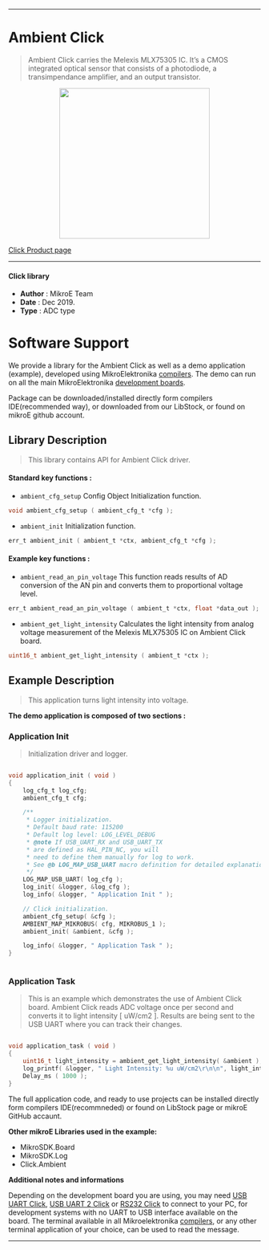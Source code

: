  

---
# Ambient Click

> Ambient Click carries the Melexis MLX75305 IC. It’s a CMOS integrated optical sensor that consists of a photodiode, a transimpendance amplifier, and an output transistor.

<p align="center">
  <img src="https://download.mikroe.com/images/click_for_ide/ambient_click.png" height=300px>
</p>

[Click Product page](https://www.mikroe.com/ambient-click)

---


#### Click library 

- **Author**        : MikroE Team
- **Date**          : Dec 2019.
- **Type**          : ADC type


# Software Support

We provide a library for the Ambient Click 
as well as a demo application (example), developed using MikroElektronika 
[compilers](https://shop.mikroe.com/compilers). 
The demo can run on all the main MikroElektronika [development boards](https://shop.mikroe.com/development-boards).

Package can be downloaded/installed directly form compilers IDE(recommended way), or downloaded from our LibStock, or found on mikroE github account. 

## Library Description

> This library contains API for Ambient Click driver.

#### Standard key functions :

- `ambient_cfg_setup` Config Object Initialization function.
```c
void ambient_cfg_setup ( ambient_cfg_t *cfg ); 
```

- `ambient_init` Initialization function.
```c
err_t ambient_init ( ambient_t *ctx, ambient_cfg_t *cfg );
```

#### Example key functions :

- `ambient_read_an_pin_voltage` This function reads results of AD conversion of the AN pin and converts them to proportional voltage level.
```c
err_t ambient_read_an_pin_voltage ( ambient_t *ctx, float *data_out );
```

- `ambient_get_light_intensity` Calculates the light intensity from analog voltage measurement of the Melexis MLX75305 IC on Ambient Click board.
```c
uint16_t ambient_get_light_intensity ( ambient_t *ctx );
```

## Example Description

> This application turns light intensity into voltage.

**The demo application is composed of two sections :**

### Application Init 

> Initialization driver and logger.

```c

void application_init ( void )
{
    log_cfg_t log_cfg;
    ambient_cfg_t cfg;

    /** 
     * Logger initialization.
     * Default baud rate: 115200
     * Default log level: LOG_LEVEL_DEBUG
     * @note If USB_UART_RX and USB_UART_TX 
     * are defined as HAL_PIN_NC, you will 
     * need to define them manually for log to work. 
     * See @b LOG_MAP_USB_UART macro definition for detailed explanation.
     */
    LOG_MAP_USB_UART( log_cfg );
    log_init( &logger, &log_cfg );
    log_info( &logger, " Application Init " );

    // Click initialization.
    ambient_cfg_setup( &cfg );
    AMBIENT_MAP_MIKROBUS( cfg, MIKROBUS_1 );
    ambient_init( &ambient, &cfg );

    log_info( &logger, " Application Task " );
}
  
```

### Application Task

> This is an example which demonstrates the use of Ambient Click board.
Ambient Click reads ADC voltage once per second and converts it to light intensity [ uW/cm2 ].
Results are being sent to the USB UART where you can track their changes.

```c

void application_task ( void )
{
    uint16_t light_intensity = ambient_get_light_intensity( &ambient );
    log_printf( &logger, " Light Intensity: %u uW/cm2\r\n\n", light_intensity );
    Delay_ms ( 1000 );
}  

```


The full application code, and ready to use projects can be  installed directly form compilers IDE(recommneded) or found on LibStock page or mikroE GitHub accaunt.

**Other mikroE Libraries used in the example:** 

- MikroSDK.Board
- MikroSDK.Log
- Click.Ambient

**Additional notes and informations**

Depending on the development board you are using, you may need 
[USB UART Click](https://shop.mikroe.com/usb-uart-click), 
[USB UART 2 Click](https://shop.mikroe.com/usb-uart-2-click) or 
[RS232 Click](https://shop.mikroe.com/rs232-click) to connect to your PC, for 
development systems with no UART to USB interface available on the board. The 
terminal available in all Mikroelektronika 
[compilers](https://shop.mikroe.com/compilers), or any other terminal application 
of your choice, can be used to read the message.



---
